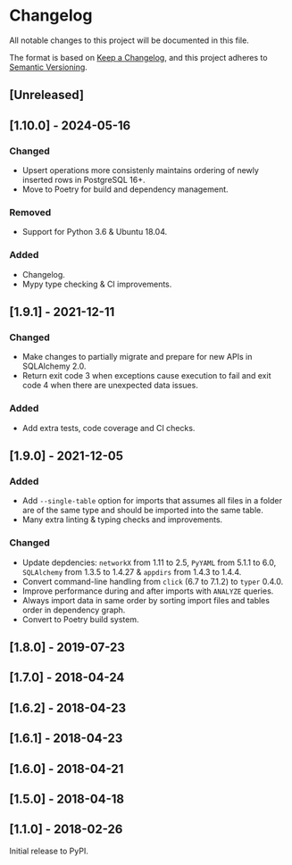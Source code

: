 # Changelog

All notable changes to this project will be documented in this file.

The format is based on [Keep a Changelog](https://keepachangelog.com/en/1.0.0/),
and this project adheres to [Semantic Versioning](https://semver.org/spec/v2.0.0.html).

## [Unreleased]

## [1.10.0] - 2024-05-16

### Changed

* Upsert operations more consistenly maintains ordering of newly inserted rows in PostgreSQL 16+.
* Move to Poetry for build and dependency management.

### Removed

* Support for Python 3.6 & Ubuntu 18.04.

### Added

* Changelog.
* Mypy type checking & CI improvements.

## [1.9.1] - 2021-12-11

### Changed

* Make changes to partially migrate and prepare for new APIs in SQLAlchemy 2.0.
* Return exit code 3 when exceptions cause execution to fail and exit code 4 when there are unexpected data issues.

### Added

* Add extra tests, code coverage and CI checks.

## [1.9.0] - 2021-12-05

### Added

* Add `--single-table` option for imports that assumes all files in a folder are of the same type and should be imported into the same table.
* Many extra linting & typing checks and improvements.

### Changed

* Update depdencies: `networkX` from 1.11 to 2.5, `PyYAML` from 5.1.1 to 6.0, `SQLAlchemy` from 1.3.5 to 1.4.27 & `appdirs` from 1.4.3 to 1.4.4.
* Convert command-line handling from `click` (6.7 to 7.1.2) to `typer` 0.4.0.
* Improve performance during and after imports with `ANALYZE` queries.
* Always import data in same order by sorting import files and tables order in dependency graph.
* Convert to Poetry build system.

## [1.8.0] - 2019-07-23

## [1.7.0] - 2018-04-24

## [1.6.2] - 2018-04-23

## [1.6.1] - 2018-04-23

## [1.6.0] - 2018-04-21

## [1.5.0] - 2018-04-18

## [1.1.0] - 2018-02-26

Initial release to PyPI.
